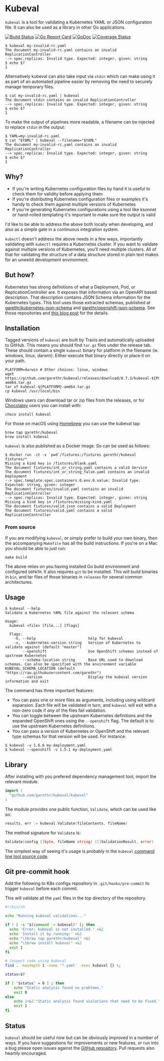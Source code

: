 # Kubeval

`kubeval` is a tool for validating a Kubernetes YAML or JSON configuration file.
It can also be used as a library in other Go applications.

[![Build
Status](https://travis-ci.org/garethr/kubeval.svg)](https://travis-ci.org/garethr/kubeval)
[![Go Report
Card](https://goreportcard.com/badge/github.com/garethr/kubeval)](https://goreportcard.com/report/github.com/garethr/kubeval)
[![GoDoc](https://godoc.org/github.com/garethr/kubeval?status.svg)](https://godoc.org/github.com/garethr/kubeval)
[![Coverage
Status](https://coveralls.io/repos/github/garethr/kubeval/badge.svg?branch=master)](https://coveralls.io/github/garethr/kubeval?branch=master)

```
$ kubeval my-invalid-rc.yaml
The document my-invalid-rc.yaml contains an invalid ReplicationController
--> spec.replicas: Invalid type. Expected: integer, given: string
$ echo $?
1
```

Alternatively kubeval can also take input via `stdin` which can make using
it as part of an automated pipeline easier by removing the need to securely
manage temporary files.

```
$ cat my-invalid-rc.yaml | kubeval
The document stdin contains an invalid ReplicationController
--> spec.replicas: Invalid type. Expected: integer, given: string
$ echo $?
1
```

To make the output of pipelines more readable, a filename can be injected
to replace `stdin` in the output:

```
$ YAML=my-invalid-rc.yaml
$ cat "$YAML" | kubeval --filename="$YAML"
The document my-invalid-rc.yaml contains an invalid ReplicationController
--> spec.replicas: Invalid type. Expected: integer, given: string
$ echo $?
1
```

## Why?

* If you're writing Kubernetes configuration files by hand it is useful
  to check them for validity before applying them
* If you're distributing Kubernetes configuration files or examples it's
  handy to check them against multiple versions of Kubernetes
* If you're generating Kubernetes configurations using a tool like
  ksonnet or hand-rolled templating it's important to make sure the
  output is valid

I'd like to be able to address the above both locally when developing,
and also as a simple gate in a continuous integration system.

`kubectl` doesn't address the above needs in a few ways, importantly
validating with `kubectl` requires a Kubernetes cluster. If you want to
validate against multiple versions of Kubernetes, you'll need multiple
clusters. All of that for validating the structure of a data structure
stored in plain text makes for an unweild development environment.


## But how?

Kubernetes has strong definitions of what a Deployment, Pod, or
ReplicationController are. It exposes that information via an OpenAPI
based description. That description contains JSON Schema information for
the Kubernetes types. This tool uses those extracted schemas, published
at [garethr/kubernetes-json-schema](https://github.com/garethr/kubernetes-json-schema) and [garethr/openshift-json-schema](https://github.com/garethr/openshift-json-schema). See
those repositories and
[this blog post](https://www.morethanseven.net/2017/06/26/schemas-for-kubernetes-types/)
for the details.


## Installation

Tagged versions of `kubeval` are built by Travis and automatically
uploaded to GitHub. This means you should find `tar.gz` files under the
release tab. These should contain a single `kubeval` binary for platform
in the filename (ie. windows, linux, darwin). Either execute that binary
directly or place it on your path.

```
PLATFORM=darwin # Other choices: linux, windows
wget https://github.com/garethr/kubeval/releases/download/0.7.3/kubeval-${PLATFORM}-amd64.tar.gz
tar xf kubeval-${PLATFORM}-amd64.tar.gz
cp kubeval /usr/local/bin
```

Windows users can download tar or zip files from the releases, or for [Chocolatey](https://chocolatey.org)
users you can install with:

```
choco install kubeval
```

For those on macOS using [Homebrew](https://brew.sh/) you can use the kubeval tap:

```
brew tap garethr/kubeval
brew install kubeval
```

`kubeval` is also published as a Docker image. So can be used as
follows:

```
$ docker run -it -v `pwd`/fixtures:/fixtures garethr/kubeval fixtures/*
Missing a kind key in /fixtures/blank.yaml
The document fixtures/int_or_string.yaml contains a valid Service
The document fixtures/int_or_string_false.yaml contains an invalid Deployment
--> spec.template.spec.containers.0.env.0.value: Invalid type. Expected: string, given: integer
The document fixtures/invalid.yaml contains an invalid ReplicationController
--> spec.replicas: Invalid type. Expected: integer, given: string
Missing a kind key in /fixtures/missing-kind.yaml
The document fixtures/valid.json contains a valid Deployment
The document fixtures/valid.yaml contains a valid ReplicationController
```

### From source

If you are modifying `kubeval`, or simply prefer to build your own
binary, then the accompanying `Makefile` has all the build instructions.
If you're on a Mac you should be able to just run:

```
make build
```

The above relies on you having installed Go build environment and
configured `GOPATH`. It also requires `git` to be installed. This will
build binaries in `bin`, and tar files of those binaries in `releases`
for several common architectures.

## Usage

```
$ kubeval --help
Validate a Kubernetes YAML file against the relevant schema

Usage:
  kubeval <file> [file...] [flags]

  Flags:
    -h, --help                        help for kubeval
    -v, --kubernetes-version string   Version of Kubernetes to validate against (default "master")
        --openshift                   Use OpenShift schemas instead of upstream Kubernetes
        --schema-location string      Base URL used to download schemas. Can also be specified with the environment variable KUBEVAL_SCHEMA_LOCATION (default "https://raw.githubusercontent.com/garethr")
        --version                     Display the kubeval version information and exit

```

The command has three important features:

* You can pass one or more files as arguments, including using wildcard
  expansion. Each file will be validated in turn, and `kubeval` will
  exit with a non-zero code if _any_ of the files fail validation.
* You can toggle between the upstream Kubernetes definitions and the
  expanded OpenShift ones using the `--openshift` flag. The default is
  to use the upstream Kubernetes definitions.
* You can pass a version of Kubernetes or OpenShift and the relevant
  type schemas for that version will be used. For instance:

```
$ kubeval -v 1.6.6 my-deployment.yaml
$ kubeval --openshift -v 1.5.1 my-deployment.yaml
```

## Library

After installing with you prefered dependency management tool, import the relevant module.

```go
import (
  "github.com/garethr/kubeval/kubeval"
)
```

The module provides one public function, `Validate`, which can be used
like so:

```go
results, err := kubeval.Validate(fileContents, fileName)
```

The method signature for `Validate` is:

```go
Validate(config []byte, fileName string) ([]ValidationResult, error)
```

The simplest way of seeing it's usage is probably in the `kubeval`
[command line tool source code](cmd/root.go).


## Git pre-commit hook

Add the following to K8s configs repository in `.git/hooks/pre-commit` to trigger `kubeval` before each commit.

This will validate all the `yaml` files in the top directory of the repository.

```bash
#!/bin/sh

echo "Running kubeval validations..."

if ! [ -x "$(command -v kubeval)" ]; then
  echo 'Error: kubeval is not installed.' >&2
  echo 'Install it by running:' >&2
  echo "\tbrew tap garethr/kubeval" >&2
  echo "\tbrew install kubeval" >&2
  exit 1
fi

# Inspect code using kubeval
find . -maxdepth 1 -name '*.yaml' -exec kubeval {} \;

status=$?

if [ "$status" = 0 ] ; then
    echo "Static analysis found no problems."
    exit 0
else
    echo 1>&2 "Static analysis found violations that need to be fixed."
    exit 1
fi
```


## Status

`kubeval` should be useful now but can be obviously improved in a number
of ways. If you have suggestions for improvements or new features, or
run into a bug please open issues against the [GitHub
repository](https://github.com/garethr/kubeval). Pull requests also
heartily encouraged.
